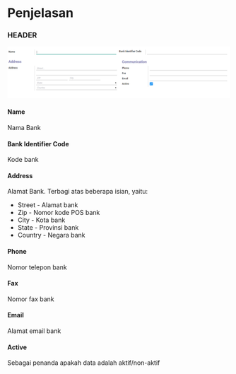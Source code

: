 # Penjelasan

### <a name="bagian-form">HEADER</a>

![](../../../img/bank/form.png)

#### <a name="field-name">Name</a>

Nama Bank

#### <a name="field-bic">Bank Identifier Code</a>

Kode bank

#### <a name="field-address">Address</a>

Alamat Bank. Terbagi atas beberapa isian, yaitu:<br />
* Street - Alamat bank
* Zip - Nomor kode POS bank
* City - Kota bank
* State - Provinsi bank
* Country - Negara bank

#### <a name="field-phone">Phone</a>

Nomor telepon bank

#### <a name="field-fax">Fax</a>

Nomor fax bank

#### <a name="field-email">Email</a>

Alamat email bank

#### <a name="field-active">Active</a>

Sebagai penanda apakah data adalah aktif/non-aktif
